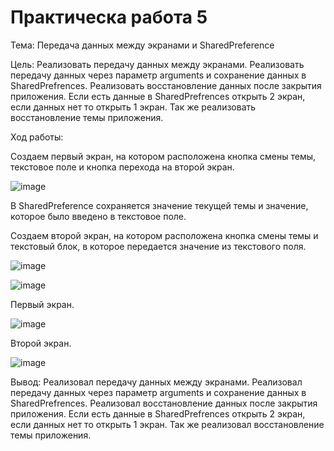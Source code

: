 # Практическа работа 5

Тема: Передача данных между экранами и SharedPreference

Цель: Реализовать передачу данных между экранами.
Реализовать передачу данных через параметр arguments и сохранение данных в SharedPrefrences.
Реализовать восстановление данных после закрытия приложения. Если есть данные в SharedPrefrences открыть 2 экран, если данных нет то открыть 1 экран. Так же реализовать восстановление темы приложения.

Ход работы: 

Создаем первый экран, на котором расположена кнопка смены темы, текстовое поле и кнопка перехода на второй экран.

![image](https://user-images.githubusercontent.com/74062671/207535800-525d9a41-e528-4bbf-b8cb-4cf366bfe38f.png)

В SharedPreference сохраняется значение текущей темы и значение, которое было введено в текстовое поле.

Создаем второй экран, на котором расположена кнопка смены темы и текстовый блок, в которое передается значение из текстового поля.

![image](https://user-images.githubusercontent.com/74062671/207537171-0e3c79cb-d761-49d6-b28b-8b4d644a5712.png)

![image](https://user-images.githubusercontent.com/74062671/207538441-e02c6f25-c24b-465f-8196-b02667c5bcdb.png)

Первый экран.

![image](https://user-images.githubusercontent.com/74062671/207538836-30a313d2-9a1c-42f3-b1c9-f0eb110461c5.png)

Второй экран.

![image](https://user-images.githubusercontent.com/74062671/207538891-b8bed975-e030-4250-bfc0-b46adc8b604c.png)

Вывод: Реализовал передачу данных между экранами.
Реализовал передачу данных через параметр arguments и сохранение данных в SharedPrefrences.
Реализовал восстановление данных после закрытия приложения. Если есть данные в SharedPrefrences открыть 2 экран, если данных нет то открыть 1 экран. Так же реализовал восстановление темы приложения.
